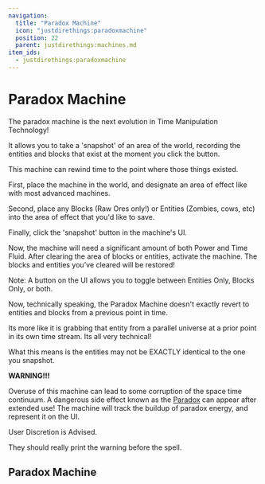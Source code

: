 ```yaml
---
navigation:
  title: "Paradox Machine"
  icon: "justdirethings:paradoxmachine"
  position: 22
  parent: justdirethings:machines.md
item_ids:
  - justdirethings:paradoxmachine
---
```


# Paradox Machine

The paradox machine is the next evolution in Time Manipulation Technology!

It allows you to take a 'snapshot' of an area of the world, recording the entities and blocks that exist at the moment you click the button.

This machine can rewind time to the point where those things existed.

First, place the machine in the world, and designate an area of effect like with most advanced machines.

Second, place any Blocks (Raw Ores only!) or Entities (Zombies, cows, etc) into the area of effect that you'd like to save.

Finally, click the 'snapshot' button in the machine's UI.

Now, the machine will need a significant amount of both Power and Time Fluid.  After clearing the area of blocks or entities, activate the machine. The blocks and entities you've cleared will be restored!

Note: A button on the UI allows you to toggle between Entities Only, Blocks Only, or both.

Now, technically speaking, the Paradox Machine doesn't exactly revert to entities and blocks from a previous point in time.

Its more like it is grabbing that entity from a parallel universe at a prior point in its own time stream. Its all very technical!

What this means is the entities may not be EXACTLY identical to the one you snapshot.

**WARNING!!!**

Overuse of this machine can lead to some corruption of the space time continuum.  A dangerous side effect known as the [Paradox](./misc_paradox.md) can appear after extended use! The machine will track the buildup of paradox energy, and represent it on the UI.

User Discretion is Advised.

They should really print the warning before the spell.

## Paradox Machine



<Recipe id="justdirethings:paradoxmachine" />

